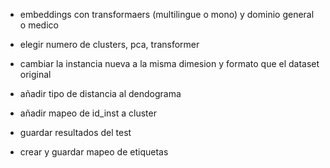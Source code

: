- embeddings con transformaers (multilingue o mono) y dominio general o medico
- elegir numero de clusters, pca, transformer
- cambiar la instancia nueva a la misma dimesion y formato que el dataset original

- añadir tipo de distancia al dendograma
- añadir mapeo de id_inst a cluster

- guardar resultados del test
- crear y guardar mapeo de etiquetas